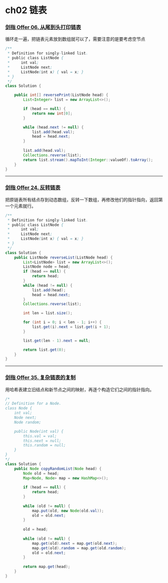 # ch02 链表



### [剑指 Offer 06. 从尾到头打印链表](https://leetcode.cn/problems/cong-wei-dao-tou-da-yin-lian-biao-lcof/)

循环走一遍，把链表元素放到数组就可以了，需要注意的是要考虑空节点

```java
/**
 * Definition for singly-linked list.
 * public class ListNode {
 *     int val;
 *     ListNode next;
 *     ListNode(int x) { val = x; }
 * }
 */
class Solution {

    public int[] reversePrint(ListNode head) {
        List<Integer> list = new ArrayList<>();

        if (head == null) {
            return new int[0];
        }

        while (head.next != null) {
            list.add(head.val);
            head = head.next;
        }
        
        list.add(head.val);
        Collections.reverse(list);
        return list.stream().mapToInt(Integer::valueOf).toArray();
    }
}
```





------

### [剑指 Offer 24. 反转链表](https://leetcode.cn/problems/fan-zhuan-lian-biao-lcof/)

把原链表所有结点存到动态数组，反转一下数组，再修改他们的指针指向，返回第一个元素就行。

```java
/**
 * Definition for singly-linked list.
 * public class ListNode {
 *     int val;
 *     ListNode next;
 *     ListNode(int x) { val = x; }
 * }
 */
class Solution {
    public ListNode reverseList(ListNode head) {
        List<ListNode> list = new ArrayList<>();
        ListNode node = head;
        if (head == null) {
            return head;
        }
        while (head != null) {
            list.add(head);
            head = head.next;
        }
        Collections.reverse(list);

        int len = list.size();

        for (int i = 0; i < len - 1; i++) {
            list.get(i).next = list.get(i + 1);
        }

        list.get(len - 1).next = null;

        return list.get(0);
    }
}
```





------



### [剑指 Offer 35. 复杂链表的复制](https://leetcode.cn/problems/fu-za-lian-biao-de-fu-zhi-lcof/)

用哈希表建立旧结点和新节点之间的映射，再逐个构造它们之间的指针指向。

```java
/*
// Definition for a Node.
class Node {
    int val;
    Node next;
    Node random;

    public Node(int val) {
        this.val = val;
        this.next = null;
        this.random = null;
    }
}
*/
class Solution {
    public Node copyRandomList(Node head) {
        Node old = head;
        Map<Node, Node> map = new HashMap<>();
        
        if (head == null) {
            return head;
        }
        
        while (old != null) {
            map.put(old, new Node(old.val));
            old = old.next;
        }
        
        old = head;
        
        while (old != null) {
            map.get(old).next = map.get(old.next);
            map.get(old).random = map.get(old.random);
            old = old.next;
        }
        
        return map.get(head);
    }
}
```

